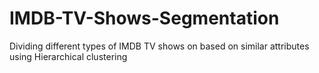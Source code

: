 # IMDB-TV-Shows-Segmentation
Dividing different types of IMDB TV shows on based on similar attributes using Hierarchical clustering
